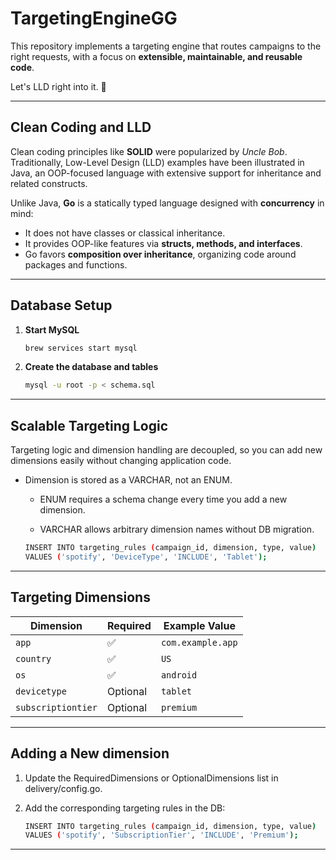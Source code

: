 # TargetingEngineGG

This repository implements a targeting engine that routes campaigns to the right requests, with a focus on **extensible, maintainable, and reusable code**.

Let's LLD right into it. 🙂

---

## Clean Coding and LLD

Clean coding principles like **SOLID** were popularized by *Uncle Bob*. Traditionally, Low-Level Design (LLD) examples have been illustrated in Java, an OOP-focused language with extensive support for inheritance and related constructs.

Unlike Java, **Go** is a statically typed language designed with **concurrency** in mind:
- It does not have classes or classical inheritance.
- It provides OOP-like features via **structs, methods, and interfaces**.
- Go favors **composition over inheritance**, organizing code around packages and functions.

---

## Database Setup

1. **Start MySQL**

   ```bash
   brew services start mysql

2. **Create the database and tables**

   ```bash
   mysql -u root -p < schema.sql

---

## Scalable Targeting Logic

Targeting logic and dimension handling are decoupled, so you can add new dimensions easily without changing application code.

- Dimension is stored as a VARCHAR, not an ENUM.

    - ENUM requires a schema change every time you add a new dimension.

    - VARCHAR allows arbitrary dimension names without DB migration.

    ```bash
    INSERT INTO targeting_rules (campaign_id, dimension, type, value)
    VALUES ('spotify', 'DeviceType', 'INCLUDE', 'Tablet');

---

## Targeting Dimensions

| Dimension          | Required | Example Value     |
| ------------------ | -------- | ----------------- |
| `app`              | ✅        | `com.example.app` |
| `country`          | ✅        | `US`              |
| `os`               | ✅        | `android`         |
| `devicetype`       | Optional | `tablet`          |
| `subscriptiontier` | Optional | `premium`         |


--- 

## Adding a New dimension

1. Update the RequiredDimensions or OptionalDimensions list in delivery/config.go.
2. Add the corresponding targeting rules in the DB:

    ```bash
    INSERT INTO targeting_rules (campaign_id, dimension, type, value)
    VALUES ('spotify', 'SubscriptionTier', 'INCLUDE', 'Premium');

--- 


